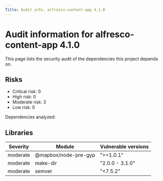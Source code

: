 ```yaml
---
Title: Audit info, alfresco-content-app 4.1.0
---
```


# Audit information for alfresco-content-app 4.1.0

This page lists the security audit of the dependencies this project depends on.

## Risks

- Critical risk: 0
- High risk: 0
- Moderate risk: 3
- Low risk: 0

Dependencies analyzed: 

## Libraries

| Severity | Module | Vulnerable versions |
| --- | --- | --- |
|moderate | @mapbox/node-pre-gyp | &#34;&gt;=1.0.1&#34; |
|moderate | make-dir | &#34;2.0.0 - 3.1.0&#34; |
|moderate | semver | &#34;&lt;7.5.2&#34; |


